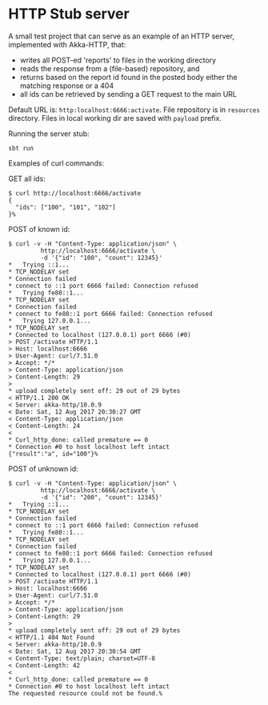 # HTTP Stub server

A small test project that can serve as an example of an HTTP server, implemented with Akka-HTTP, that:


- writes all POST-ed 'reports' to files in the working directory
- reads the response from a (file-based) repository, and
- returns based on the report id found in the posted body either the matching response or a 404
- all ids can be retrieved by sending a GET request to the main URL

Default URL is: `http:localhost:6666:activate`. File repository is in `resources` directory. Files in local working dir are saved with `payload` prefix.


Running the server stub:
```
sbt run
```


Examples of curl commands:

GET all ids:
```
$ curl http://localhost:6666/activate
{
  "ids": ["100", "101", "102"]
}%
```

POST of known id:
```
$ curl -v -H "Content-Type: application/json" \
         http://localhost:6666/activate \
         -d '{"id": "100", "count": 12345}'
*   Trying ::1...
* TCP_NODELAY set
* Connection failed
* connect to ::1 port 6666 failed: Connection refused
*   Trying fe80::1...
* TCP_NODELAY set
* Connection failed
* connect to fe80::1 port 6666 failed: Connection refused
*   Trying 127.0.0.1...
* TCP_NODELAY set
* Connected to localhost (127.0.0.1) port 6666 (#0)
> POST /activate HTTP/1.1
> Host: localhost:6666
> User-Agent: curl/7.51.0
> Accept: */*
> Content-Type: application/json
> Content-Length: 29
>
* upload completely sent off: 29 out of 29 bytes
< HTTP/1.1 200 OK
< Server: akka-http/10.0.9
< Date: Sat, 12 Aug 2017 20:30:27 GMT
< Content-Type: application/json
< Content-Length: 24
<
* Curl_http_done: called premature == 0
* Connection #0 to host localhost left intact
{"result":"a", id="100"}%
```

POST of unknown id:
```
$ curl -v -H "Content-Type: application/json" \
         http://localhost:6666/activate \
         -d '{"id": "200", "count": 12345}'
*   Trying ::1...
* TCP_NODELAY set
* Connection failed
* connect to ::1 port 6666 failed: Connection refused
*   Trying fe80::1...
* TCP_NODELAY set
* Connection failed
* connect to fe80::1 port 6666 failed: Connection refused
*   Trying 127.0.0.1...
* TCP_NODELAY set
* Connected to localhost (127.0.0.1) port 6666 (#0)
> POST /activate HTTP/1.1
> Host: localhost:6666
> User-Agent: curl/7.51.0
> Accept: */*
> Content-Type: application/json
> Content-Length: 29
>
* upload completely sent off: 29 out of 29 bytes
< HTTP/1.1 404 Not Found
< Server: akka-http/10.0.9
< Date: Sat, 12 Aug 2017 20:30:54 GMT
< Content-Type: text/plain; charset=UTF-8
< Content-Length: 42
<
* Curl_http_done: called premature == 0
* Connection #0 to host localhost left intact
The requested resource could not be found.%
```